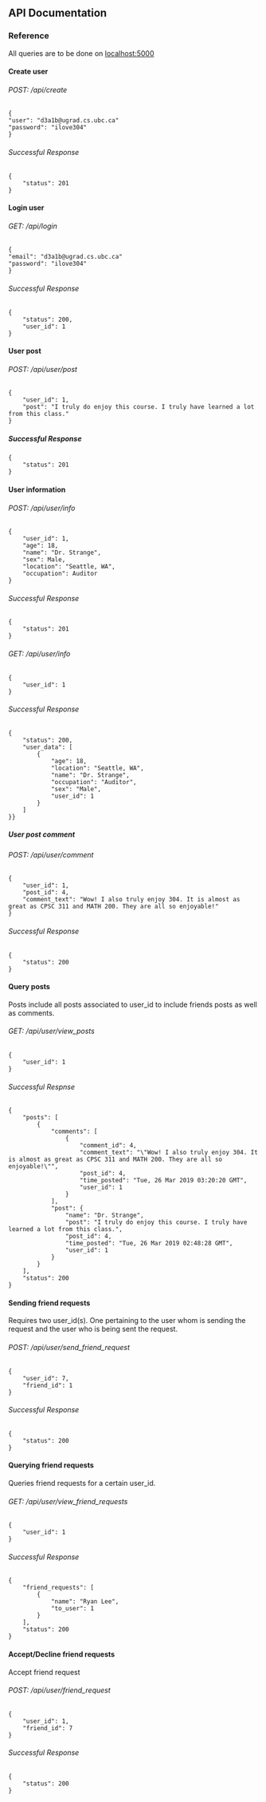 ## API Documentation

### Reference
All queries are to be done on [localhost:5000](localhost:5000)
#### Create user
###### POST: /api/create
```angular2html
{
"user": "d3a1b@ugrad.cs.ubc.ca"
"password": "ilove304"
}
```
###### Successful Response
```angular2html
{
    "status": 201
}
```

#### Login user
###### GET: /api/login
```angular2html
{
"email": "d3a1b@ugrad.cs.ubc.ca"
"password": "ilove304"
}
```
###### Successful Response
```angular2html
{
    "status": 200,
    "user_id": 1
}
```

#### User post
###### POST: /api/user/post
```angular2html
{
    "user_id": 1,
    "post": "I truly do enjoy this course. I truly have learned a lot from this class."
}
```
##### Successful Response
```angular2html
{
    "status": 201
}
```

#### User information
###### POST: /api/user/info
```angular2html
{
    "user_id": 1,
    "age": 18,
    "name": "Dr. Strange",
    "sex": Male,
    "location": "Seattle, WA",
    "occupation": Auditor
}
```

###### Successful Response
```angular2html
{
    "status": 201
}
```
###### GET: /api/user/info
```angular2html
{
    "user_id": 1
}
```
###### Successful Response
```angular2html
{
    "status": 200,
    "user_data": [
        {
            "age": 18,
            "location": "Seattle, WA",
            "name": "Dr. Strange",
            "occupation": "Auditor",
            "sex": "Male",
            "user_id": 1
        }
    ]
}}
``` 

##### User post comment
###### POST: /api/user/comment
```angular2html
{
    "user_id": 1,
    "post_id": 4,
    "comment_text": "Wow! I also truly enjoy 304. It is almost as great as CPSC 311 and MATH 200. They are all so enjoyable!"
}
```
###### Successful Response
```angular2html
{
    "status": 200
}
```

#### Query posts
Posts include all posts associated to user_id to include friends posts as well as comments.
###### GET: /api/user/view_posts
```angular2html
{
    "user_id": 1
}
```
###### Successful Respnse
```angular2html
{
    "posts": [
        {
            "comments": [
                {
                    "comment_id": 4,
                    "comment_text": "\"Wow! I also truly enjoy 304. It is almost as great as CPSC 311 and MATH 200. They are all so enjoyable!\"",
                    "post_id": 4,
                    "time_posted": "Tue, 26 Mar 2019 03:20:20 GMT",
                    "user_id": 1
                }
            ],
            "post": {
                "name": "Dr. Strange",
                "post": "I truly do enjoy this course. I truly have learned a lot from this class.",
                "post_id": 4,
                "time_posted": "Tue, 26 Mar 2019 02:48:28 GMT",
                "user_id": 1
            }
        }
    ],
    "status": 200
}
```
#### Sending friend requests
Requires two user_id(s). One pertaining to the user whom is sending the request and the user who is being sent the request.
###### POST: /api/user/send_friend_request
```angular2html
{
    "user_id": 7,
    "friend_id": 1
}
```
###### Successful Response
```angular2html
{
    "status": 200
}
```

#### Querying friend requests
Queries friend requests for a certain user_id.
###### GET: /api/user/view_friend_requests
```angular2html
{
    "user_id": 1
}
```
###### Successful Response
```angular2html
{
    "friend_requests": [
        {
            "name": "Ryan Lee",
            "to_user": 1
        }
    ],
    "status": 200
}
```
#### Accept/Decline friend requests
Accept friend request
###### POST: /api/user/friend_request
```angular2html
{
    "user_id": 1,
    "friend_id": 7
}
```
###### Successful Response
```angular2html
{
    "status": 200
}
```
